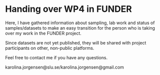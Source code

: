 # Handing over WP4 in FUNDER

Here, I have gathered information about sampling, lab work and status of samples/datasets to make an easy transition for the person who is taking over my work in the FUNDER project.

Since datasets are not yet published, they will be shared with project participants on other, non-public platforms.

Feel free to contact me if you have any questions.

karolina.jorgensen\@slu.se/karolina.jorgensen\@gmail.com
